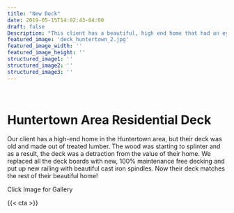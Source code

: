 ```yaml
---
title: "New Deck"
date: 2019-05-15T14:02:43-04:00
draft: false
Description: "This client has a beautiful, high end home that had an eye sore, the deck. We replaced all the deck boards with new, 100% maintenance free decking and put up new railing with beautiful cast iron spindles. "
featured_image: 'deck_huntertown_2.jpg'
featured_image_width: ''
featured_image_height: ''
structured_image1: ''
structured_image2: ''
structured_image3: ''
---
```


<br>
<h1 class="h2 col-10 mx4 pb3 pt3">Huntertown Area Residential Deck</h1>
<p class="col-10 mx4 pb1 pt1">Our client has a high-end home in the Huntertown area, but their deck was old and made out of treated lumber. The wood was starting to splinter and as a result, the deck was a detraction from the value of their home. We replaced all the deck boards with new, 100% maintenance free decking and put up new railing with beautiful cast iron spindles. Now their deck matches the rest of their beautiful home!</p>
<p class="col-6 mx4 pb1 pt1">  <span>Click Image for Gallery</span>
<amp-img lightbox="hero"
  src="/deck_huntertown_2.jpg"
  width="400"
  height="300"
  layout="responsive">

</amp-img>

<div hidden>
  <amp-img lightbox="hero"
    src="/deck_huntertown_3.jpg"
    layout="responsive"
    width="400"
    height="710"></amp-img>
  <amp-img lightbox="hero"
    src="/deck_huntertown_4.jpg"
    width="400"
    height="300"
    layout="responsive"></amp-img>
  <amp-img lightbox="hero"
    src="/deck_huntertown.jpg"
    width="400"
    height="300"
    layout="responsive"></amp-img>
</div>
</p>
{{< cta >}}
